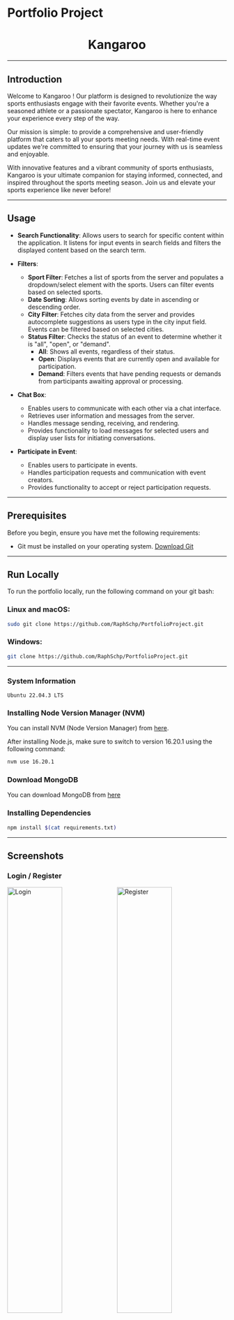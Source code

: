 # Portfolio Project 

<div align="center">
    <h1>Kangaroo</h1>
</div>

---


## Introduction
Welcome to Kangaroo ! Our platform is designed to revolutionize the way sports enthusiasts engage with their favorite events. Whether you're a seasoned athlete or a passionate spectator, Kangaroo is here to enhance your experience every step of the way.

Our mission is simple: to provide a comprehensive and user-friendly platform that caters to all your sports meeting needs. With real-time event updates we're committed to ensuring that your journey with us is seamless and enjoyable.

With innovative features and a vibrant community of sports enthusiasts, Kangaroo  is your ultimate companion for staying informed, connected, and inspired throughout the sports meeting season. Join us and elevate your sports experience like never before!

---


## Usage

- **Search Functionality**: Allows users to search for specific content within the application. It listens for input events in search fields and filters the displayed content based on the search term.

- **Filters**:
  - **Sport Filter**: Fetches a list of sports from the server and populates a dropdown/select element with the sports. Users can filter events based on selected sports.
  - **Date Sorting**: Allows sorting events by date in ascending or descending order.
  - **City Filter**: Fetches city data from the server and provides autocomplete suggestions as users type in the city input field. Events can be filtered based on selected cities.
  - **Status Filter**: Checks the status of an event to determine whether it is "all", "open", or "demand".
    - **All**: Shows all events, regardless of their status.
    - **Open**: Displays events that are currently open and available for participation.
    - **Demand**: Filters events that have pending requests or demands from participants awaiting approval or processing.
    
- **Chat Box**:
  - Enables users to communicate with each other via a chat interface.
  - Retrieves user information and messages from the server.
  - Handles message sending, receiving, and rendering.
  - Provides functionality to load messages for selected users and display user lists for initiating conversations.

- **Participate in Event**:
  - Enables users to participate in events.
  - Handles participation requests and communication with event creators.
  - Provides functionality to accept or reject participation requests.

---

## Prerequisites
Before you begin, ensure you have met the following requirements:
- Git must be installed on your operating system. [Download Git](https://git-scm.com/downloads)

---

## Run Locally
To run the portfolio locally, run the following command on your git bash:

### Linux and macOS:
```bash
sudo git clone https://github.com/RaphSchp/PortfolioProject.git
```
### Windows:

```bash
git clone https://github.com/RaphSchp/PortfolioProject.git
```
---

### System Information
```
Ubuntu 22.04.3 LTS
```

### Installing Node Version Manager (NVM)
You can install NVM (Node Version Manager) from <a href="https://nodejs.org/en">here</a>.

After installing Node.js, make sure to switch to version 16.20.1 using the following command:

```bash
nvm use 16.20.1
```

### Download MongoDB
You can download MongoDB from <a href="https://www.mongodb.com/try/download/community">here</a>


### Installing Dependencies
```bash
npm install $(cat requirements.txt)
```
---
## Screenshots

### Login / Register
<div style="overflow: auto;">
    <img src="frontend/assets/screenshots/LOGIN.png" alt="Login" style="width: 50%; float: left;">
    <img src="frontend/assets/screenshots/REGISTER.png" alt="Register" style="width: 50%; float: left;">
</div>


### Homepage
<div align="center">
    <img src="frontend/assets/screenshots/HOME.png" alt="Home">
</div>

### Create Event
<div align="center">
    <img src="frontend/assets/screenshots/CREATEEVENT.png" alt="Create Event">
</div>

### Profile Box
<div align="center">
    <img src="frontend/assets/screenshots/PROFILEBOX.png" alt="Profile Box">
</div>

### Chat Box
<div align="center">
    <img src="frontend/assets/screenshots/CHAT.png" alt="Chat Box">
</div>

### Filters
<div align="center">
    <img src="frontend/assets/screenshots/FILTERS.png" alt="Filters">
</div>

### Request

https://github.com/RaphSchp/PortfolioProject/assets/135048201/10e301b0-60c9-44b9-afb8-26943c65390d



### Demo

https://github.com/RaphSchp/PortfolioProject/assets/135048201/5ab839c3-67d4-49c9-9778-37b164346afa



---

# License
This project is licensed under the <a href="https://github.com/RaphSchp/PortfolioProject/blob/backend/LICENSE"> "Read Only Software License".</a>

# Contact
For any inquiries or support, please contact <a href="https://github.com/RaphSchp">RaphSchp</a>.
